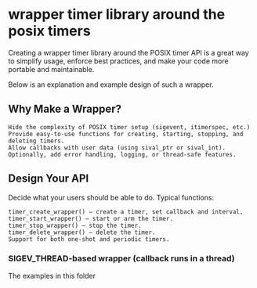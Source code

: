 # wrapper timer library around the posix timers

Creating a wrapper timer library around the POSIX timer API is a great way to simplify usage, enforce best practices, and make your code more portable and maintainable.

Below is an explanation and example design of such a wrapper.
## Why Make a Wrapper?

    Hide the complexity of POSIX timer setup (sigevent, itimerspec, etc.)
    Provide easy-to-use functions for creating, starting, stopping, and deleting timers.
    Allow callbacks with user data (using sival_ptr or sival_int).
    Optionally, add error handling, logging, or thread-safe features.

## Design Your API

Decide what your users should be able to do. Typical functions:

    timer_create_wrapper() — create a timer, set callback and interval.
    timer_start_wrapper() — start or arm the timer.
    timer_stop_wrapper() — stop the timer.
    timer_delete_wrapper() — delete the timer.
    Support for both one-shot and periodic timers.

### SIGEV_THREAD-based wrapper (callback runs in a thread)
The examples in this folder